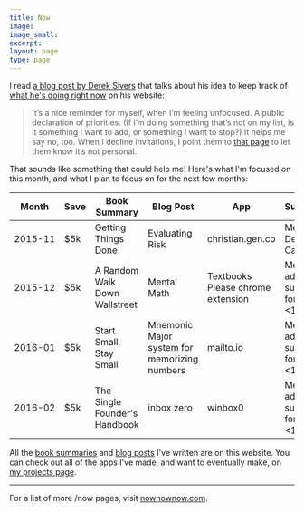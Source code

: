```yaml
---
title: Now
image:
image_small:
excerpt:
layout: page
type: page
---
```


I read [a blog post by Derek Sivers](https://sivers.org/nowff) that talks about his idea to keep track of [what he's doing right now](https://sivers.org/now) on his website:

> It’s a nice reminder for myself, when I’m feeling unfocused. A public declaration of priorities.
> (If I’m doing something that’s not on my list, is it something I want to add, or something I want to stop?)
> It helps me say no, too. When I decline invitations, I point them to [that page](https://sivers.org/now) to let them know it’s not personal.

That sounds like something that could help me! Here's what I'm focused on this month, and what I plan to focus on for the next few months:

<style>td:nth-child(1) {white-space: nowrap;}</style>

<table class="table">
  <thead>
    <tr>
      <th>Month</th>
      <th>Save</th>
      <th>Book Summary</th>
      <th>Blog Post</th>
      <th>App</th>
      <th>Superpower</th>
    </tr>
  </thead>
  <tbody>
    <tr class="success">
      <td>2015-11</td>
      <td>$5k</td>
      <td>Getting Things Done</td>
      <td>Evaluating Risk</td>
      <td>christian.gen.co</td>
      <td>Memorize a Deck of Cards</td>
    </tr>
    <tr>
      <td>2015-12</td>
      <td>$5k</td>
      <td>A Random Walk Down Wallstreet</td>
      <td>Mental Math</td>
      <td>Textbooks Please chrome extension</td>
      <td>Mental addition and subtraction for numbers &lt;12</td>
    </tr>
    <tr>
      <td>2016-01</td>
      <td>$5k</td>
      <td>Start Small, Stay Small</td>
      <td>Mnemonic Major system for memorizing numbers</td>
      <td>mailto.io</td>
      <td>Mental addition and subtraction for numbers &lt;12</td>
    </tr>
    <tr>
      <td>2016-02</td>
      <td>$5k</td>
      <td>The Single Founder's Handbook</td>
      <td>inbox zero</td>
      <td>winbox0</td>
      <td>Mental addition and subtraction for numbers &lt;12</td>
    </tr>
  </tbody>
</table>

All the [book summaries](/books) and [blog posts](/posts) I've written are on this website. You can check out all of the apps I've made, and want to eventually make, on [my projects page](/projects).

---

For a list of more /now pages, visit [nownownow.com](http://nownownow.com/).
